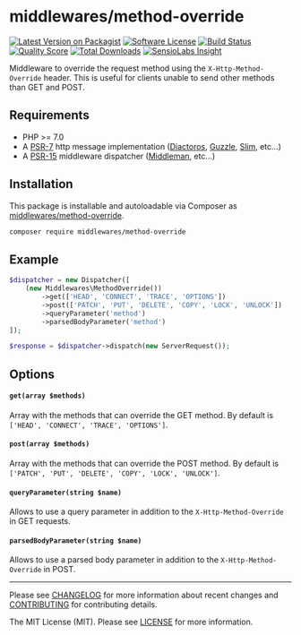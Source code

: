 # middlewares/method-override

[![Latest Version on Packagist][ico-version]][link-packagist]
[![Software License][ico-license]](LICENSE)
[![Build Status][ico-travis]][link-travis]
[![Quality Score][ico-scrutinizer]][link-scrutinizer]
[![Total Downloads][ico-downloads]][link-downloads]
[![SensioLabs Insight][ico-sensiolabs]][link-sensiolabs]

Middleware to override the request method using the `X-Http-Method-Override` header. This is useful for clients unable to send other methods than GET and POST.

## Requirements

* PHP >= 7.0
* A [PSR-7](https://packagist.org/providers/psr/http-message-implementation) http message implementation ([Diactoros](https://github.com/zendframework/zend-diactoros), [Guzzle](https://github.com/guzzle/psr7), [Slim](https://github.com/slimphp/Slim), etc...)
* A [PSR-15](https://github.com/http-interop/http-middleware) middleware dispatcher ([Middleman](https://github.com/mindplay-dk/middleman), etc...)

## Installation

This package is installable and autoloadable via Composer as [middlewares/method-override](https://packagist.org/packages/middlewares/method-override).

```sh
composer require middlewares/method-override
```

## Example

```php
$dispatcher = new Dispatcher([
	(new Middlewares\MethodOverride())
        ->get(['HEAD', 'CONNECT', 'TRACE', 'OPTIONS'])
        ->post(['PATCH', 'PUT', 'DELETE', 'COPY', 'LOCK', 'UNLOCK'])
		->queryParameter('method')
		->parsedBodyParameter('method')
]);

$response = $dispatcher->dispatch(new ServerRequest());
```

## Options

#### `get(array $methods)`

Array with the methods that can override the GET method. By default is `['HEAD', 'CONNECT', 'TRACE', 'OPTIONS']`.

#### `post(array $methods)`

Array with the methods that can override the POST method. By default is `['PATCH', 'PUT', 'DELETE', 'COPY', 'LOCK', 'UNLOCK']`.

#### `queryParameter(string $name)`

Allows to use a query parameter in addition to the `X-Http-Method-Override` in GET requests.

#### `parsedBodyParameter(string $name)`

Allows to use a parsed body parameter in addition to the `X-Http-Method-Override` in POST.

---

Please see [CHANGELOG](CHANGELOG.md) for more information about recent changes and [CONTRIBUTING](CONTRIBUTING.md) for contributing details.

The MIT License (MIT). Please see [LICENSE](LICENSE) for more information.

[ico-version]: https://img.shields.io/packagist/v/middlewares/method-override.svg?style=flat-square
[ico-license]: https://img.shields.io/badge/license-MIT-brightgreen.svg?style=flat-square
[ico-travis]: https://img.shields.io/travis/middlewares/method-override/master.svg?style=flat-square
[ico-scrutinizer]: https://img.shields.io/scrutinizer/g/middlewares/method-override.svg?style=flat-square
[ico-downloads]: https://img.shields.io/packagist/dt/middlewares/method-override.svg?style=flat-square
[ico-sensiolabs]: https://img.shields.io/sensiolabs/i/62857794-1977-49f7-aacb-35c1b0efc3a2.svg?style=flat-square

[link-packagist]: https://packagist.org/packages/middlewares/method-override
[link-travis]: https://travis-ci.org/middlewares/method-override
[link-scrutinizer]: https://scrutinizer-ci.com/g/middlewares/method-override
[link-downloads]: https://packagist.org/packages/middlewares/method-override
[link-sensiolabs]: https://insight.sensiolabs.com/projects/62857794-1977-49f7-aacb-35c1b0efc3a2
